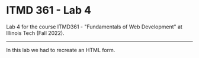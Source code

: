 # ITMD 361 - Lab 4
Lab 4 for the course ITMD361 - "Fundamentals of Web Development" at Illinois Tech (Fall 2022).

---

In this lab we had to recreate an HTML form.